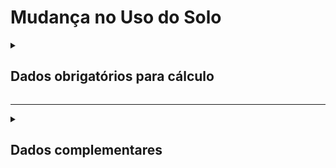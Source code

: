 # Mudança no Uso do Solo

<details>
  <summary><strong><h2>Dados obrigatórios para cálculo</strong></summary>

Campo no Supabase|Valor GHG|
|---|---|
`categoria_de_emissoes`|_MUDANCA USO SOLO_|
`date`|Data da referência _(yyyy-mm-dd hh:mm:ss)_|
`id_estado`|id_estado|
`id_uso_anterior_solo`|id_uso_anterior_solo|
`id_uso_posterior_solo`|id_uso_posterior_solo|
`id_bioma_anterior`|id_bioma_anterior|
`consumo_mensal `|Área de MUS _(ha)_|
`classificacao_ano `|Tipo de vegetacao anterior|
`efluente_lancado_ambiente `|Fitonomia anterior _(True/False)_|
`id_bioma_posterior`|id_bioma_posterior|
`efluente_tratamento_aplicado`|Dados primarios sobre estoque de carbono|
`ch4_recuperado`|Estoque de carbono do solo _(tC/ha)_|
`fator_n2o_n`| Estoque de carbono da biomassa _(tC/ha)_|
`efluente_unidade`|Detalhamento da Vegetacao|

</details>

---

<details>
  <summary><h2><strong>Dados complementares</strong></summary>

|Campo no Supabase|Valor|
|---|---|
|`cnpj_fornecedor`|CNPJ Fornecedor|
|`nome_fornecedor`|Nome Fornecedor|
`numero_do_documento`|Chave da NFe|
`natureza_da_operao`|Natureza da operação|
`cdigo_do_produto`|Codigo produto|
`ncm`|NCM|
`un`|Unidade de medida|
`quant`|Quantidade|
`peso_nf`|Peso|
`endereco_do_experdidor`|Endereço do remetente|
`endereco_do_destinatrio`|Endereço do destinatário|


</details>
